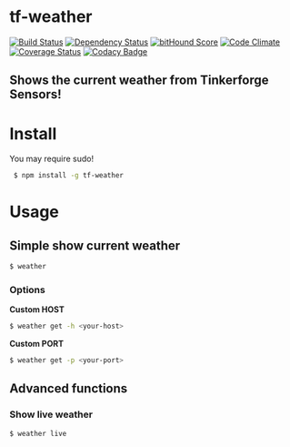 # tf-weather
[![Build Status](https://travis-ci.org/fscherwi/tf-weather.svg?branch=master)](https://travis-ci.org/fscherwi/tf-weather) [![Dependency Status](https://david-dm.org/fscherwi/tf-weather.svg)](https://david-dm.org/fscherwi/tf-weather) [![bitHound Score](https://www.bithound.io/github/fscherwi/tf-weather/badges/score.svg)](https://www.bithound.io/github/fscherwi/tf-weather) [![Code Climate](https://codeclimate.com/github/fscherwi/tf-weather/badges/gpa.svg)](https://codeclimate.com/github/fscherwi/tf-weather) [![Coverage Status](https://coveralls.io/repos/fscherwi/tf-weather/badge.svg?service=github)](https://coveralls.io/github/fscherwi/tf-weather) [![Codacy Badge](https://api.codacy.com/project/badge/grade/627d96122a3541ecaa76fb5a76ec5b75)](https://www.codacy.com/app/fscherwi/tf-weather)

## Shows the current weather from Tinkerforge Sensors!
# Install
You may require sudo!

```sh
 $ npm install -g tf-weather
```

# Usage
## Simple show current weather

```sh
$ weather
```

### Options
**Custom HOST**

```sh
$ weather get -h <your-host>
```

**Custom PORT**

```sh
$ weather get -p <your-port>
```

## Advanced functions
### Show live weather

```sh
$ weather live
```
